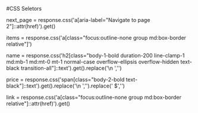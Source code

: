 #CSS Seletors

next_page = response.css('a[aria-label="Navigate to page 2"]::attr(href)').get()

items = response.css('a[class="focus:outline-none group md:box-border relative"]')

name = response.css('h2[class="body-1-bold duration-200 line-clamp-1 md:mb-1 md:mt-0 mt-1 normal-case overflow-ellipsis overflow-hidden text-black transition-all"]::text').get().replace('\n      ','')

price = response.css('span[class="body-2-bold text-black"]::text').get().replace('\n        ','').replace('  $','')

link = response.css('a[class="focus:outline-none group md:box-border relative"]::attr(href)').get()